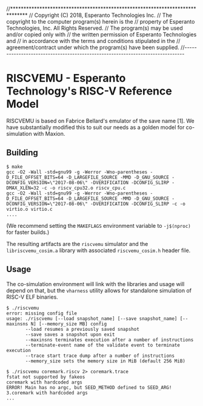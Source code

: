 //******************************************************************************
// Copyright (C) 2018, Esperanto Technologies Inc.
// The copyright to the computer program(s) herein is the
// property of Esperanto Technologies, Inc. All Rights Reserved.
// The program(s) may be used and/or copied only with
// the written permission of Esperanto Technologies and
// in accordance with the terms and conditions stipulated in the
// agreement/contract under which the program(s) have been supplied.
//------------------------------------------------------------------------------

# RISCVEMU - Esperanto Technology's RISC-V Reference Model

RISCVEMU is based on Fabrice Bellard's emulator of the save name [1].  We have substantially modified this to suit our needs as a golden model for co-simulation with Maxion.

## Building

```
$ make
gcc -O2 -Wall -std=gnu99 -g -Werror -Wno-parentheses -D_FILE_OFFSET_BITS=64 -D_LARGEFILE_SOURCE -MMD -D_GNU_SOURCE -DCONFIG_VERSION=\"2017-08-06\" -DVERIFICATION -DCONFIG_SLIRP -DMAX_XLEN=32 -c -o riscv_cpu32.o riscv_cpu.c
gcc -O2 -Wall -std=gnu99 -g -Werror -Wno-parentheses -D_FILE_OFFSET_BITS=64 -D_LARGEFILE_SOURCE -MMD -D_GNU_SOURCE -DCONFIG_VERSION=\"2017-08-06\" -DVERIFICATION -DCONFIG_SLIRP -c -o virtio.o virtio.c
....
```

(We recommend setting the `MAKEFLAGS` environment variable to `-j$(nproc)` for faster builds.)

The resulting artifacts are the `riscvemu` simulator and the `libriscvemu_cosim.a` library with associated `riscvemu_cosim.h` header file.

## Usage

The co-simulation environment will link with the libraries and usage will depend on that, but the `vharness` utility allows for standalone simulation of RISC-V ELF binaries.

```
$ ./riscvemu
error: missing config file
usage: ./riscvemu [--load snapshot_name] [--save snapshot_name] [--maxinsns N] [--memory_size MB] config
       --load resumes a previously saved snapshot
       --save saves a snapshot upon exit
       --maxinsns terminates execution after a number of instructions
       --terminate-event name of the validate event to terminate execution
       --trace start trace dump after a number of instructions
       --memory_size sets the memory size in MiB (default 256 MiB)

$ ./riscvemu coremark.riscv 2> coremark.trace
fstat not supported by fakeos
coremark with hardcoded args
ERROR! Main has no argc, but SEED_METHOD defined to SEED_ARG!
3.coremark with hardcoded args
...
```
